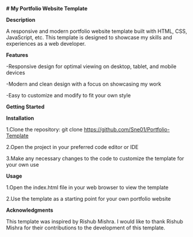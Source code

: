 **# My Portfolio Website Template**

**Description**

A responsive and modern portfolio website template built with  HTML, CSS, JavaScript, etc. This template is designed to showcase my skills and experiences as a web developer.

**Features**

-Responsive design for optimal viewing on desktop, tablet, and mobile devices

-Modern and clean design with a focus on showcasing my work

-Easy to customize and modify to fit your own style

**Getting Started**

**Installation**

1.Clone the repository: git clone  https://github.com/Sne01/Portfolio-Template

2.Open the project in your preferred code editor or IDE

3.Make any necessary changes to the code to customize the template for your own use

**Usage**

1.Open the index.html file in your web browser to view the template

2.Use the template as a starting point for your own portfolio website

**Acknowledgments**

This template was inspired by Rishub Mishra. I would like to thank Rishub Mishra for their contributions to the development of this template.

